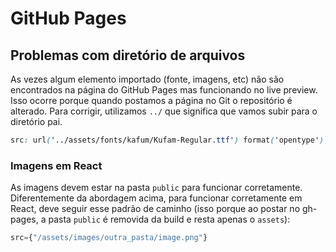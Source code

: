 # GitHub Pages

## Problemas com diretório de arquivos

As vezes  algum elemento importado (fonte, imagens, etc) não são encontrados na página do GitHub Pages mas funcionando no live preview. Isso ocorre porque quando postamos a página no Git o repositório é alterado. Para corrigir, utilizamos `../` que significa que vamos subir para o diretório pai.

```css
src: url('../assets/fonts/kafum/Kufam-Regular.ttf') format('opentype');
```

### Imagens em React

As imagens devem estar na pasta `public` para funcionar corretamente. Diferentemente da abordagem acima, para funcionar corretamente em React, deve seguir esse padrão de caminho (isso porque ao postar no gh-pages, a pasta `public` é removida da build e resta apenas o `assets`):

```jsx
src={"/assets/images/outra_pasta/image.png"}
```
